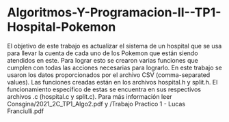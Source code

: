 # Algoritmos-Y-Programacion-II--TP1-Hospital-Pokemon
El objetivo de este trabajo es actualizar el sistema de un hospital que se usa para llevar la cuenta de cada uno de los Pokemon que están siendo atendidos en este. Para lograr esto se crearon varias funciones que cumplen con todas las acciones necesarias para lograrlo. En este trabajo se usaron los datos proporcionados por el archivo CSV (comma-separated values). Las funciones creadas están en los archivos hospital.h y split.h. El funcionamiento específico de estas se encuentra en sus respectivos archivos .c (hospital.c y split.c). Para más información leer Consgina/2021_2C_TP1_Algo2.pdf y /Trabajo Practico 1 - Lucas Franciulli.pdf
